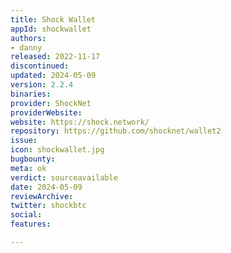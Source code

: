 ```yaml
---
title: Shock Wallet
appId: shockwallet
authors:
- danny
released: 2022-11-17
discontinued: 
updated: 2024-05-09
version: 2.2.4
binaries: 
provider: ShockNet
providerWebsite: 
website: https://shock.network/
repository: https://github.com/shocknet/wallet2
issue: 
icon: shockwallet.jpg
bugbounty: 
meta: ok
verdict: sourceavailable
date: 2024-05-09
reviewArchive: 
twitter: shockbtc
social: 
features: 

---
```


